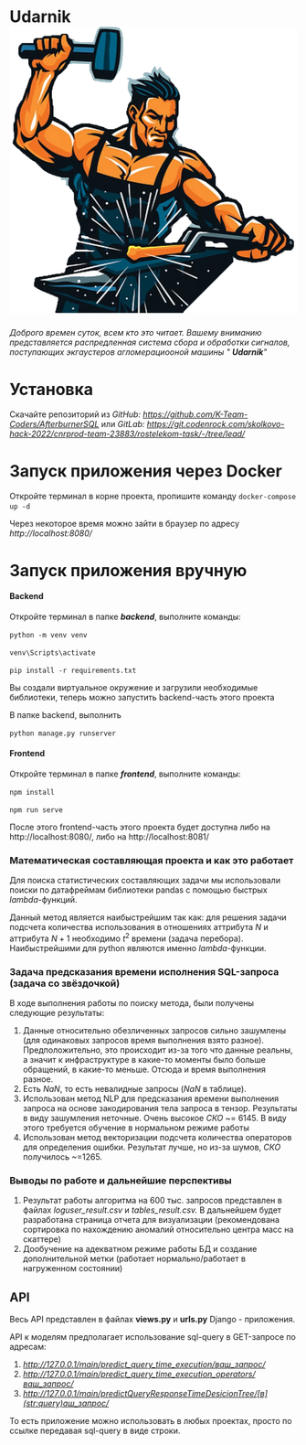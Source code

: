 # Udarnik ![Логотип проекта](/frontend/Udarnik.png)

*Доброго времен суток, всем кто это читает. Вашему вниманию представляется распредленная система сбора и обработки сигналов, поступающих экгаустеров агломерациооной машины "
**Udarnik**"*

# Установка

Скачайте репозиторий из *GitHub: https://github.com/K-Team-Coders/AfterburnerSQL* или *GitLab: https://git.codenrock.com/skolkovo-hack-2022/cnrprod-team-23883/rostelekom-task/-/tree/lead/*

# Запуск приложения через Docker

Откройте терминал в корне проекта, пропишите команду `docker-compose up -d`

Через некоторое время можно зайти в браузер по адресу *http://localhost:8080/*

# Запуск приложения вручную

#### Backend

Откройте терминал в папке ***backend***, выполните команды:

`python -m venv venv`

`venv\Scripts\activate`

`pip install -r requirements.txt`

Вы создали виртуальное окружение и загрузили необходимые библиотеки, теперь можно запустить backend-часть этого проекта

В папке backend, выполнить

`python manage.py runserver`

#### Frontend

Откройте терминал в папке ***frontend***, выполните команды:

`npm install`

`npm run serve`

После этого frontend-часть этого проекта будет доступна либо на http://localhost:8080/, либо на http://localhost:8081/

### Математическая составляющая проекта и как это работает

Для поиска статистических составляющих задачи мы использовали поиски по датафреймам библиотеки pandas с помощью быстрых *lambda*-функций.

Данный метод является наибыстрейшим так как: для решения задачи подсчета количества использования в отношениях аттрибута $N$ и аттрибута $N+1$ необходимо $t^{2}$ времени (задача перебора). Наибыстрейшими для python являются именно *lambda*-функции.

### Задача предсказания времени исполнения SQL-запроса (задача со звёздочкой)

В ходе выполнения работы по поиску метода, были получены следующие результаты:

1) Данные относительно обезличенных запросов сильно зашумлены (для одинаковых запросов время выполнения взято разное). Предположительно, это происходит из-за того что данные реальны, а значит к инфраструктуре в какие-то моменты было больше обращений, в какие-то меньше. Отсюда и время выполнения разное.
2) Есть *NaN*, то есть невалидные запросы (*NaN* в таблице).
3) Использован метод NLP для предсказания времени выполнения запроса на основе закодирования тела запроса в тензор. Результаты в виду зашумления неточные. Очень высокое *СКО* ~= 6145. В виду этого требуется обучение в нормальном режиме работы
4) Использован метод векторизации подсчета количества операторов для определения ошибки. Результат лучше, но из-за шумов, *СКО* получилось ~=1265.

### Выводы по работе и дальнейшие перспективы

1) Результат работы алгоритма на 600 тыс. запросов представлен в файлах *loguser_result.csv* и *tables_result.csv.* В дальнейшем будет разработана страница отчета для визуализации (рекомендована сортировка по нахождению аномалий относительно центра масс на скаттере)
2) Дообучение на адекватном режиме работы БД и создание дополнительной метки (работает нормально/работает в нагруженном состоянии)

## API

Весь API представлен в файлах **views.py** и **urls.py** Django - приложения.

API к моделям предполагает использование sql-query в GET-запросе по адресам:

1) *http://127.0.0.1/main/predict_query_time_execution/ваш_запрос/*
2) *http://127.0.0.1/main/predict_query_time_execution_operators/ваш_запрос/*
3) *http://127.0.0.1/main/predictQueryResponseTimeDesicionTree/[в](str:query)аш_запрос/*

То есть приложение можно использовать в любых проектах, просто по ссылке передавая sql-query в виде строки.
